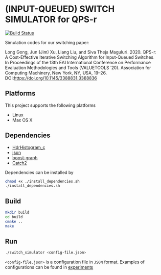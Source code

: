 # (INPUT-QUEUED) SWITCH SIMULATOR for QPS-r

[![Build Status](https://travis-ci.org/long-gong/switch-simulator-qps-r.svg?branch=master)](https://travis-ci.org/long-gong/switch-simulator-qps-r)

Simulation codes for our switching paper:

Long Gong, Jun (Jim) Xu, Liang Liu, and Siva Theja Maguluri. 2020. QPS-r: A Cost-Effective Iterative Switching Algorithm for Input-Queued Switches. In Proceedings of the 13th EAI International Conference on Performance Evaluation Methodologies and Tools (VALUETOOLS ’20). Association for Computing Machinery, New York, NY, USA, 19–26. DOI:https://doi.org/10.1145/3388831.3388836

## Platforms 

This project supports the following platforms

  * Linux
  * Max OS X

## Dependencies 

  * [HdrHistogram_c](https://github.com/HdrHistogram/HdrHistogram_c.git)
  * [json](https://github.com/nlohmann/json.git)
  * [boost-graph](https://github.com/boostorg/graph)
  * [Catch2](https://github.com/catchorg/Catch2)

Dependencies can be installed by 
```bash
chmod +x ./install_dependencies.sh
./install_dependencies.sh
```


## Build 

```bash
mkdir build
cd build 
cmake ..
make 
```

## Run

```bash
./switch_simulator <config-file.json>
```

`<config-file.json>` is a configuration file in `JSON` format. Examples of configurations can be found in [experiments](./experiments)
